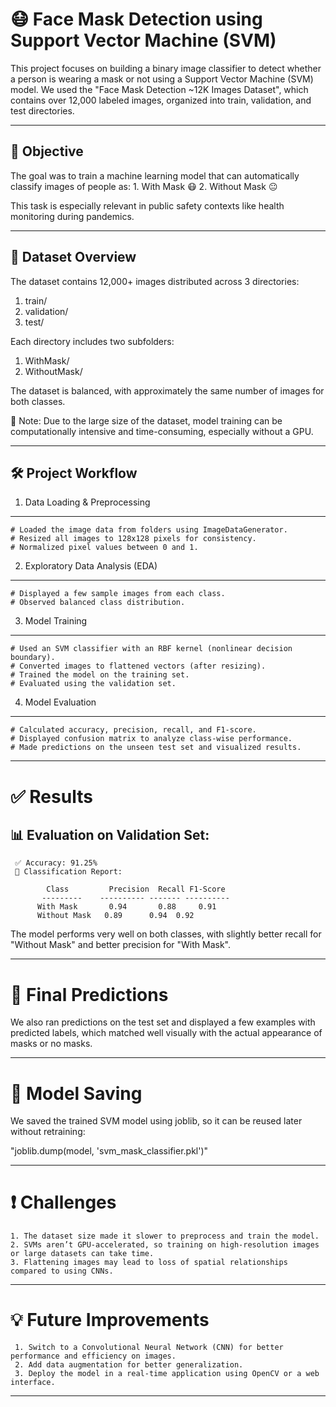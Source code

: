 # 😷 Face Mask Detection using Support Vector Machine (SVM)

This project focuses on building a binary image classifier to detect whether a person is wearing a mask or
not using a Support Vector Machine (SVM) model. We used the "Face Mask Detection ~12K Images Dataset", which
contains over 12,000 labeled images, organized into train, validation, and test directories.

---------------------------------------------------------------------------------------------------------------

## 🧠 Objective

The goal was to train a machine learning model that can automatically classify images of people as:
    1. With Mask 😷
    2. Without Mask 😐

This task is especially relevant in public safety contexts like health monitoring during pandemics.

-----------------------------------------------------------------------------------------------------------------

## 📁 Dataset Overview

The dataset contains 12,000+ images distributed across 3 directories:
  1. train/
  2. validation/
  3. test/

Each directory includes two subfolders:
  1. WithMask/
  2. WithoutMask/

The dataset is balanced, with approximately the same number of images for both classes.

🧾 Note: Due to the large size of the dataset, model training can be computationally intensive and time-consuming,
especially without a GPU.

---------------------------------------------------------------------------------------------------------------------

## 🛠️ Project Workflow

1. Data Loading & Preprocessing
--------------------------------
    # Loaded the image data from folders using ImageDataGenerator.
    # Resized all images to 128x128 pixels for consistency.
    # Normalized pixel values between 0 and 1.

2. Exploratory Data Analysis (EDA)
-----------------------------------
    # Displayed a few sample images from each class.
    # Observed balanced class distribution.

3. Model Training
------------------
    # Used an SVM classifier with an RBF kernel (nonlinear decision boundary).
    # Converted images to flattened vectors (after resizing).
    # Trained the model on the training set.
    # Evaluated using the validation set.

4. Model Evaluation
--------------------
    # Calculated accuracy, precision, recall, and F1-score.
    # Displayed confusion matrix to analyze class-wise performance.
    # Made predictions on the unseen test set and visualized results.

-------------------------------------------------------------------------------------------------------------------

✅ Results
===========
📊 Evaluation on Validation Set:
---------------------------------

     ✅ Accuracy: 91.25%
     📄 Classification Report:

            Class	      Precision	 Recall	F1-Score
           ---------    ---------- ------- ----------
          With Mask	      0.94	     0.88	  0.91
          Without Mask	 0.89	   0.94	 0.92

The model performs very well on both classes, with slightly better recall for "Without Mask" and better precision
for "With Mask".

------------------------------------------------------------------------------------------------------------------------

🧪 Final Predictions
======================
We also ran predictions on the test set and displayed a few examples with predicted labels, which matched well
visually with the actual appearance of masks or no masks.

------------------------------------------------------------------------------------------------------------------------

💾 Model Saving
================
We saved the trained SVM model using joblib, so it can be reused later without retraining:

   "joblib.dump(model, 'svm_mask_classifier.pkl')"

-------------------------------------------------------------------------------------------------------------------------

❗ Challenges
=============
    1. The dataset size made it slower to preprocess and train the model.
    2. SVMs aren’t GPU-accelerated, so training on high-resolution images or large datasets can take time.
    3. Flattening images may lead to loss of spatial relationships compared to using CNNs.

--------------------------------------------------------------------------------------------------------------------------

💡 Future Improvements
=======================
     1. Switch to a Convolutional Neural Network (CNN) for better performance and efficiency on images.
     2. Add data augmentation for better generalization.
     3. Deploy the model in a real-time application using OpenCV or a web interface.

--------------------------------------------------------------------------------------------------------------------------

